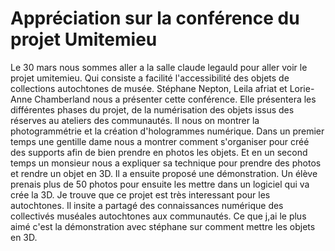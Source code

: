 # Appréciation sur la conférence du projet Umitemieu
Le 30 mars nous sommes aller a la salle claude legauld  pour aller voir le projet umitemieu. Qui consiste a facilité l'accessibilité des objets de collections autochtones de musée. Stéphane Nepton, Leila afriat et Lorie-Anne Chamberland nous a présenter cette conférence. Elle présentera les différentes phases du projet, de la numérisation des objets issus des réserves au ateliers des communautés. Il nous on montrer la photogrammétrie et la création d'hologrammes numérique. Dans un premier temps une gentille dame nous a montrer comment s'organiser pour créé des supports afin de bien prendre en photos les objets. Et en un second temps un monsieur nous a expliquer sa technique pour prendre des photos et rendre un objet en 3D. Il a ensuite proposé une démonstration. Un élève prenais plus de 50 photos pour ensuite les mettre dans un logiciel qui va crée la 3D. Je trouve que ce projet est très interessant pour les autochtones. Il insite a partagé des connaissances numérique des collectivés muséales autochtones aux communautés. Ce que j,ai le plus aimé c'est la démonstration avec stéphane sur comment mettre les objets en 3D.     
